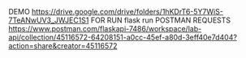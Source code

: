 DEMO https://drive.google.com/drive/folders/1hKDrT6-5Y7WiS-7TeANwUV3_JWJEC1S1
FOR RUN flask run
POSTMAN REQUESTS https://www.postman.com/flaskapi-7486/workspace/lab-api/collection/45116572-64208151-a0cc-45ef-a80d-3eff40e7d404?action=share&creator=45116572
